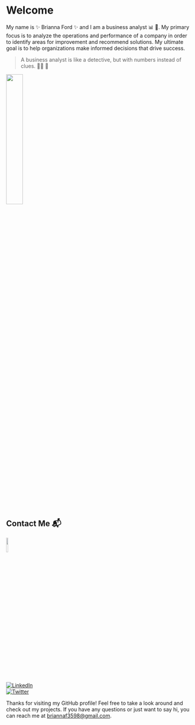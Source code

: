 # Welcome

My name is :sparkles: Brianna Ford :sparkles: and I am a business analyst :bar_chart: :briefcase:. My primary focus is to analyze the operations and performance of a company in order to identify areas for improvement and recommend solutions. My ultimate goal is to help organizations make informed decisions that drive success.

> A business analyst is like a detective, but with numbers instead of clues. :female_detective: :mag_right:

<img src= "https://media.giphy.com/media/pjpGMumGzbS5LsaNp3/giphy.gif" width=30% height=30%>

## Contact Me :mailbox_with_mail:
<img src= https://media.giphy.com/media/3jtEf1bi8tJWAH1oYY/giphy.gif width=10% height=10%>
</dt>
<dt>
<a href="https://www.linkedin.com/in/brianna--ford">
<img src="https://img.shields.io/badge/LinkedIn-0077B5?style=for-the-badge&logo=linkedin&logoColor=white" alt="LinkedIn" />
   </a>
</dt>
<dt>
<a href="https://twitter.com/briannaford__">
<img src="https://img.shields.io/badge/Twitter-1DA1F2?style=for-the-badge&logo=twitter&logoColor=white" alt="Twitter" />
   </a>
</dt>

Thanks for visiting my GitHub profile! Feel free to take a look around and check out my projects. If you have any questions or just want to say hi, you can reach me at briannaf3598@gmail.com.
